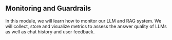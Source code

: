 ## Monitoring and Guardrails

In this module, we will learn how to monitor our LLM and RAG system. We will collect, store and visualize metrics to assess the answer quality of LLMs as well as chat history and user feedback.